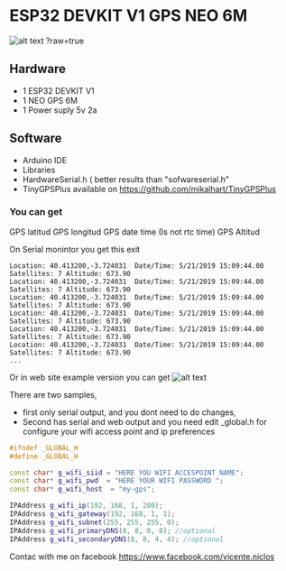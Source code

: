 # ESP32 DEVKIT V1 GPS NEO 6M

![alt text](https://github.com/vniclos/GPS-ESP32-sample/blob/master/img/hardware.jpg "ESP32 GPS NEO 6M V2" )
?raw=true
## Hardware

- 1 ESP32 DEVKIT V1
- 1 NEO GPS 6M
- 1 Power suply 5v 2a

## Software
- Arduino IDE
- Libraries
- HardwareSerial.h ( better results than "sofwareserial.h"
- TinyGPSPlus available on
https://github.com/mikalhart/TinyGPSPlus




### You can get 
GPS latitud
GPS longitud
GPS date time (Is not rtc time)
GPS Altitud

On Serial monintor you get this exit
```
Location: 40.413200,-3.724031  Date/Time: 5/21/2019 15:09:44.00 Satellites: 7 Altitude: 673.90
Location: 40.413200,-3.724031  Date/Time: 5/21/2019 15:09:44.00 Satellites: 7 Altitude: 673.90
Location: 40.413200,-3.724031  Date/Time: 5/21/2019 15:09:44.00 Satellites: 7 Altitude: 673.90
Location: 40.413200,-3.724031  Date/Time: 5/21/2019 15:09:44.00 Satellites: 7 Altitude: 673.90
Location: 40.413200,-3.724031  Date/Time: 5/21/2019 15:09:44.00 Satellites: 7 Altitude: 673.90
Location: 40.413200,-3.724031  Date/Time: 5/21/2019 15:09:44.00 Satellites: 7 Altitude: 673.90
...
```

Or in web site example version you can get 
![alt text](https://github.com/vniclos/GPS-ESP32-sample/blob/master/img/web.png "ESP32 GPS NEO 6M V2" )

There are two samples,
- first only serial output,  and you dont need to do changes,
- Second has serial and web output and you need edit _global.h for configure your wifi access point and ip preferences

``` c++
#ifndef _GLOBAL_H
#define _GLOBAL_H

const char* g_wifi_siid = "HERE YOU WIFI ACCESPOINT NAME";
const char* g_wifi_pwd  = "HERE YOUR WIFI PASSWORD ";
const char* g_wifi_host  = "my-gps";

IPAddress g_wifi_ip(192, 168, 1, 200);
IPAddress g_wifi_gateway(192, 168, 1, 1);
IPAddress g_wifi_subnet(255, 255, 255, 0);
IPAddress g_wifi_primaryDNS(8, 8, 8, 8); //optional
IPAddress g_wifi_secondaryDNS(8, 8, 4, 4); //optional
```

Contac with me on facebook 
https://www.facebook.com/vicente.niclos
